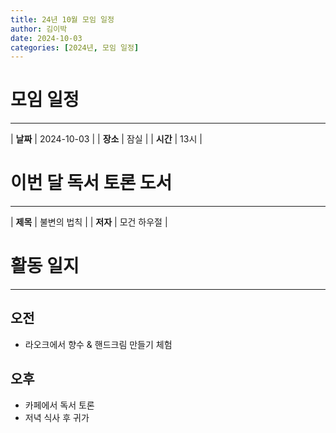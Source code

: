 ```yaml
---
title: 24년 10월 모임 일정
author: 김이박
date: 2024-10-03
categories: [2024년, 모임 일정]
---
```


# **모임 일정**
---

| **날짜** | 2024-10-03 |
| **장소** | 잠실        |
| **시간** | 13시       |


# **이번 달 독서 토론 도서**
---

| **제목** | 불변의 법칙 |
| **저자** | 모건 하우절 |

# **활동 일지**
---
## **오전**  
  - 라오크에서 향수 & 핸드크림 만들기 체험

## **오후**  
  - 카페에서 독서 토론
  - 저녁 식사 후 귀가